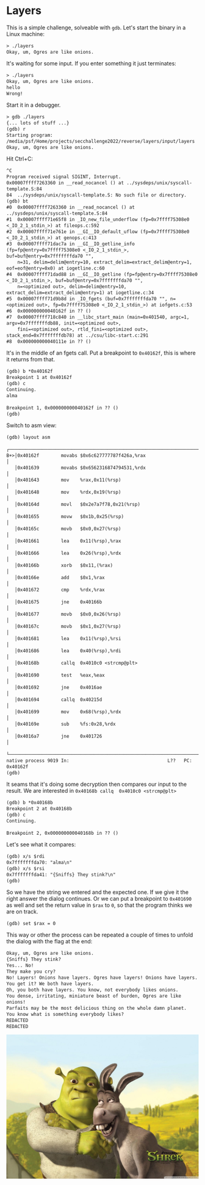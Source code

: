 # Layers

This is a simple challenge, solveable with `gdb`. Let's start the binary in a Linux machine:

```shell
> ./layers
Okay, um, Ogres are like onions.
```

It's waiting for some input. If you enter something it just terminates:
```shell
> ./layers
Okay, um, Ogres are like onions.
hello
Wrong!
```

Start it in a debugger.
```shell
> gdb ./layers
{... lots of stuff ...}
(gdb) r
Starting program: /media/psf/Home/projects/secchallenge2022/reverse/layers/input/layers 
Okay, um, Ogres are like onions.
```
Hit Ctrl+C: 
```
^C
Program received signal SIGINT, Interrupt.
0x00007ffff7263360 in __read_nocancel () at ../sysdeps/unix/syscall-template.S:84
84	../sysdeps/unix/syscall-template.S: No such file or directory.
(gdb) bt
#0  0x00007ffff7263360 in __read_nocancel () at ../sysdeps/unix/syscall-template.S:84
#1  0x00007ffff71e65f8 in _IO_new_file_underflow (fp=0x7ffff75308e0 <_IO_2_1_stdin_>) at fileops.c:592
#2  0x00007ffff71e761e in __GI__IO_default_uflow (fp=0x7ffff75308e0 <_IO_2_1_stdin_>) at genops.c:413
#3  0x00007ffff71dac7a in __GI__IO_getline_info (fp=fp@entry=0x7ffff75308e0 <_IO_2_1_stdin_>, buf=buf@entry=0x7fffffffda70 "", 
    n=31, delim=delim@entry=10, extract_delim=extract_delim@entry=1, eof=eof@entry=0x0) at iogetline.c:60
#4  0x00007ffff71dad88 in __GI__IO_getline (fp=fp@entry=0x7ffff75308e0 <_IO_2_1_stdin_>, buf=buf@entry=0x7fffffffda70 "", 
    n=<optimized out>, delim=delim@entry=10, extract_delim=extract_delim@entry=1) at iogetline.c:34
#5  0x00007ffff71d9b8d in _IO_fgets (buf=0x7fffffffda70 "", n=<optimized out>, fp=0x7ffff75308e0 <_IO_2_1_stdin_>) at iofgets.c:53
#6  0x000000000040162f in ?? ()
#7  0x00007ffff718c840 in __libc_start_main (main=0x401540, argc=1, argv=0x7fffffffdb88, init=<optimized out>, 
    fini=<optimized out>, rtld_fini=<optimized out>, stack_end=0x7fffffffdb78) at ../csu/libc-start.c:291
#8  0x000000000040111e in ?? ()

```

It's in the middle of an fgets call. Put a breakpoint to `0x40162f`, this is where it returns from that.

```shell
(gdb) b *0x40162f
Breakpoint 1 at 0x40162f
(gdb) c
Continuing.
alma

Breakpoint 1, 0x000000000040162f in ?? ()
(gdb)
```

Switch to asm view:
```shell
(gdb) layout asm
   ┌─────────────────────────────────────────────────────────────────────────┐
B+>│0x40162f        movabs $0x6c627777787f426a,%rax                          │
   │0x401639        movabs $0x6562316874794531,%rdx                          │
   │0x401643        mov    %rax,0x11(%rsp)                                   │
   │0x401648        mov    %rdx,0x19(%rsp)                                   │
   │0x40164d        movl   $0x2e7a7f78,0x21(%rsp)                            │
   │0x401655        movw   $0x1b,0x25(%rsp)                                  │
   │0x40165c        movb   $0x0,0x27(%rsp)                                   │
   │0x401661        lea    0x11(%rsp),%rax                                   │
   │0x401666        lea    0x26(%rsp),%rdx                                   │
   │0x40166b        xorb   $0x11,(%rax)                                      │
   │0x40166e        add    $0x1,%rax                                         │
   │0x401672        cmp    %rdx,%rax                                         │
   │0x401675        jne    0x40166b                                          │
   │0x401677        movb   $0x0,0x26(%rsp)                                   │
   │0x40167c        movb   $0x1,0x27(%rsp)                                   │
   │0x401681        lea    0x11(%rsp),%rsi                                   │
   │0x401686        lea    0x40(%rsp),%rdi                                   │
   │0x40168b        callq  0x4010c0 <strcmp@plt>                             │
   │0x401690        test   %eax,%eax                                         │
   │0x401692        jne    0x4016ae                                          │
   │0x401694        callq  0x40215d                                          │
   │0x401699        mov    0x68(%rsp),%rdx                                   │
   │0x40169e        sub    %fs:0x28,%rdx                                     │
   │0x4016a7        jne    0x401726                                          │
   └─────────────────────────────────────────────────────────────────────────┘
native process 9019 In:                                    L??   PC: 0x40162f 
(gdb) 
```
It seams that it's doing some decryption then compares our input to the result. We are interested in `0x40168b callq  0x4010c0 <strcmp@plt>`
```shell
(gdb) b *0x40168b
Breakpoint 2 at 0x40168b
(gdb) c
Continuing.

Breakpoint 2, 0x000000000040168b in ?? ()
```
Let's see what it compares:
```shell
(gdb) x/s $rdi
0x7fffffffda70: "alma\n"
(gdb) x/s $rsi
0x7fffffffda41: "{Sniffs} They stink?\n"
(gdb) 
```
So we have the string we entered and the expected one. If we give it the right answer the dialog continues. Or we can put a breakpoint to `0x401690` as well and set the return value in `$rax` to `0`, so that the program thinks we are on track.

```shell
(gdb) set $rax = 0
```

This way or other the process can be repeated a couple of times to unfold the dialog with the flag at the end:

```shell
Okay, um, Ogres are like onions.
{Sniffs} They stink?  
Yes... No!
They make you cry?
No! Layers! Onions have layers. Ogres have layers! Onions have layers. You get it? We both have layers.
Oh, you both have layers. You know, not everybody likes onions.
You dense, irritating, miniature beast of burden, Ogres are like onions!
Parfaits may be the most delicious thing on the whole damn planet.
You know what is something everybody likes?
REDACTED
REDACTED
```

![](shrek.jpg)
